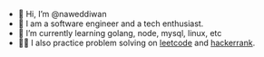 - 👋 Hi, I’m @naweddiwan
- 👀 I am a software engineer and a tech enthusiast.
- 🌱 I’m currently learning golang, node, mysql, linux, etc
- 👨‍💻 I also practice problem solving on [leetcode](https://leetcode.com/nawedn/) and [hackerrank](https://www.hackerrank.com/nawedn). 

<!---
naweddiwan/naweddiwan is a ✨ special ✨ repository because its `README.md` (this file) appears on your GitHub profile.
You can click the Preview link to take a look at your changes.
--->
